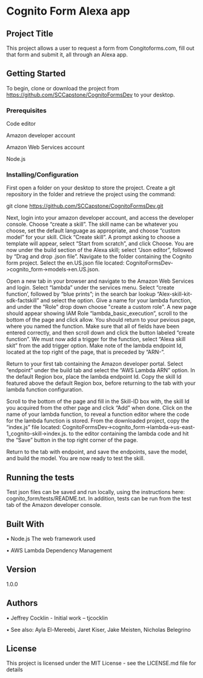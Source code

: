 # Cognito Form Alexa app


## Project Title

This project allows a user to request a form from Congitoforms.com, fill out that form and submit it, all through an Alexa app.

## Getting Started
To begin, clone or download the project from https://github.com/SCCapstone/CognitoFormsDev to your desktop.

### Prerequisites

Code editor

Amazon developer account

Amazon Web Services account

Node.js

### Installing/Configuration

First open a folder on your desktop to store the project. Create a git repository in the folder and retrieve the project using the command:

git clone https://github.com/SCCapstone/CognitoFormsDev.git

Next, login into your amazon developer account, and access the developer console. Choose “create a skill”. The skill name can be whatever you choose, set the default language as appropriate, and choose “custom model” for your skill. Click “Create skill”.
A prompt asking to choose a template will appear, select “Start from scratch”, and click Choose. You are now under the build section of the Alexa skill; select “Json editor”, followed by “Drag and drop .json file”.
Navigate to the folder containing the Cognito form project. Select the en.US.json file located: CognitoFormsDev->cognito_form->models->en.US.json.


Open a new tab in your browser and navigate to the Amazon Web Services and login. Select “lambda” under the services menu. Select “create function’, followed by “blue prints”; in the search bar lookup “Alex-skill-kit-sdk-factskill” and select the option. 
Give a name for your lambda function, and under the "Role" drop down choose "create a custom role". A new page should appear showing IAM Role “lambda_basic_execution”, scroll to the bottom of the page and click allow. You should return to your pevious page, where you named the function. Make sure that all of fields have been entered correctly, and then scroll down and click the button labeled “create function”. We must now add a trigger for the function, select “Alexa skill skit” from the add trigger option. Make note of the lambda endpoint Id, located at the top right of the page, that is preceded by “ARN-”.


Return to your first tab containing the Amazon developer portal. Select “endpoint” under the build tab and select the “AWS Lambda ARN” option. In the default Region box, place the lambda endpoint Id. Copy the skill Id featured above the default Region box, before returning to the tab with your lambda function configuration.


Scroll to the bottom of the page and fill in the Skill-ID box with, the skill Id you acquired from the other page and click “Add” when done. Click on the name of your lambda function, to reveal a function editor where the code for the lambda function is stored.
From the downloaded project, copy the “index.js” file located: CognitoFormsDev->cognito_form->lambda->us-east-1_cognito-skill->index.js. to the editor containing the lambda code and hit the “Save” button in the top right corner of the page.


Return to the tab with endpoint, and save the endpoints, save the model, and build the model. You are now ready to test the skill.

## Running the tests

Test json files can be saved and run locally, using the instructions here: cognito_form/tests/README.txt.
In addition, tests can be run from the test tab of the Amazon developer console.

## Built With

•	Node.js The web framework used

•	AWS Lambda Dependency Management

## Version

1.0.0

## Authors

•	Jeffrey Cocklin - Initial work – tjcocklin

•	See also:  Ayla El-Mereebi, Jaret Kiser, Jake Meisten, Nicholas Belegrino

## License

This project is licensed under the MIT License - see the LICENSE.md file for details
